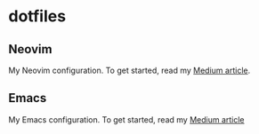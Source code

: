 # dotfiles

## Neovim
My Neovim configuration. To get started, read my [Medium article](https://alpha2phi.medium.com/neovim-init-lua-e80f4f136030).


## Emacs
My Emacs configuration. To get started, read my [Medium article](https://alpha2phi.medium.com/emacs-beginner-configuration-9578dbe71d03)

